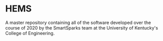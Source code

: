 # HEMS
A master repository containing all of the software developed over the course of 2020 by the SmartSparks team at the University of Kentucky's College of Engineering.
